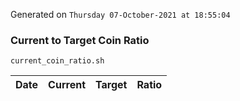Generated on `Thursday 07-October-2021 at 18:55:04`

### Current to Target Coin Ratio
`current_coin_ratio.sh`

Date|Current|Target|Ratio
---|---|---|---
